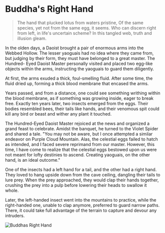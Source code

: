 # Buddha's Right Hand

> The hand that plucked lotus from waters pristine,
> Of the same species, yet not from the same egg, it seems.
> Who can discern right from left, in life's uncertain scheme?
> In this tangled web, truth and illusion gleam.

In the olden days, a Daoist brought a pair of enormous arms into the
Webbed Hollow. The lesser yaoguais had no idea where they came from,
but judging by their form, they must have belonged to a great master. The
Hundred- Eyed Daoist Master personally visited and placed two egg-like
objects within the arms, instructing the yaoguais to guard them diligently.

At first, the arms exuded a thick, foul-smelling fluid. After some time, the
fluid dried up, forming a thick blood membrane that encased the arms.

Years passed, and from a distance, one could see something writhing
within the blood membrane, as if something was growing inside, eager to
break free. Exactly ten years later, two insects emerged from the eggs.
Their bodies resembled bees, their tails like hands, and their venomous
spit could kill any bird or beast and wither any plant it touched.

The Hundred-Eyed Daoist Master rejoiced at the news and organized a
grand feast to celebrate. Amidst the banquet, he turned to the Violet
Spider and shared a tale. "You may not be aware, but I once attempted a
similar endeavor on Purple Cloud Mountain. Alas, the celestial eggs failed
to hatch as intended, and I faced severe reprimand from our master.
However, this time, I have come to realize that the celestial eggs bestowed
upon us were not meant for lofty destinies to ascend. Creating yaoguais,
on the other hand, is an ideal outcome."

One of the insects had a left hand for a tail, and the other had a right hand.
They loved to hang upside down from the cave ceiling, dangling their tails
to lure prey. When the prey approached, they would clap their hands
together, crushing the prey into a pulp before lowering their heads to
swallow it whole.

Later, the left-handed insect went into the mountains to practice, while
the right-handed one, unable to clap anymore, preferred to guard narrow
paths. There, it could take full advantage of the terrain to capture and
devour any intruders.

![Buddhas Right Hand](/image-20240827233449716.png)